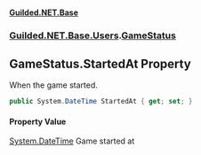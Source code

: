 #### [Guilded.NET.Base](Guilded_NET_Base.md 'Guilded.NET.Base')
### [Guilded.NET.Base.Users](Guilded_NET_Base.md#Guilded_NET_Base_Users 'Guilded.NET.Base.Users').[GameStatus](GameStatus.md 'Guilded.NET.Base.Users.GameStatus')
## GameStatus.StartedAt Property
When the game started.  
```csharp
public System.DateTime StartedAt { get; set; }
```
#### Property Value
[System.DateTime](https://docs.microsoft.com/en-us/dotnet/api/System.DateTime 'System.DateTime')
Game started at
